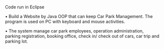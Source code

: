 Code run in Eclipse


•	Build a Website by Java OOP that can keep Car Park Management. The program is used on PC with keyboard and mouse activities. 

•	The system manage car park employees, operation administration, parking registration, booking office, check in/ check out of cars, car trip and parking lot.
